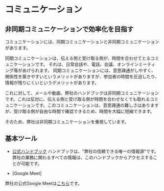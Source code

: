 # コミュニケーション

## 非同期コミュニケーションで効率化を目指す

コミュニケーションには、同期コミュニケーションと非同期コミュニケーションがあります。

同期コミュニケーションは、伝える側と受け取る側が、時間を合わせてとるコミュニケーションです。
それは、日常会話や、電話、会議、オンラインミーティング等があげられます。
同期コミュニケーションには、意思疎通がしやすく、関係性を築きやすいというメリットがありますが、参加者の時間を圧迫したり、情報が残りにくいというデメリットがあります。

これに対して、メールや動画、弊社のハンドブックは非同期コミュニケーションです。これは反対に、伝える側と受け取る側が時間を合わせなくても取れるコミュニケーションです。このコミュニケーションは、意思疎通の難しさはありますが、受け取る側が自由な時間で確認できるため、時間を大幅に短縮できます。

そのため、弊社は非同期コミュニケーションを重視しています。

## 基本ツール

* [公式ハンドブック](book.timbers.jp)
ハンドブックは、"弊社の信頼できる唯一の情報源"です。
弊社の業務に関わるすべての情報は、このハンドブックからアクセスすることが可能です。

* [Google Meet]

弊社の公式Google Meetは[こちら](meet.google.com/sqg-jiqz-xab)です。
